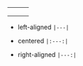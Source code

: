 ||||
|---|:---:|---:|
||||
||||
||||

- left-aligned
`|---|`

- centered
`|:---:|`

- right-aligned
`|---:|`